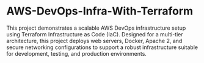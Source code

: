 # AWS-DevOps-Infra-With-Terraform
This project demonstrates a scalable AWS DevOps infrastructure setup using Terraform Infrastructure as Code (IaC). Designed for a multi-tier architecture, this project deploys web servers, Docker, Apache 2, and secure networking configurations to support a robust infrastructure suitable for development, testing, and production environments.

